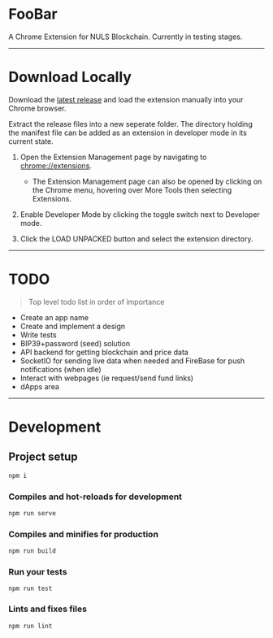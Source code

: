 # FooBar
A Chrome Extension for NULS Blockchain. Currently in testing stages.

----------------

# Download Locally
Download the [latest release](https://github.com/MechJosh0/FooBar/releases) and load the extension manually into your Chrome browser.

Extract the release files into a new seperate folder. The directory holding the manifest file can be added as an extension in developer mode in its current state.

1. Open the Extension Management page by navigating to [chrome://extensions](chrome://extensions).
	* The Extension Management page can also be opened by clicking on the Chrome menu, hovering over More Tools then selecting Extensions.

2. Enable Developer Mode by clicking the toggle switch next to Developer mode.

3. Click the LOAD UNPACKED button and select the extension directory.

----------------

# TODO
> Top level todo list in order of importance
- Create an app name
- Create and implement a design
- Write tests
- BIP39+password (seed) solution
- API backend for getting blockchain and price data
- SocketIO for sending live data when needed and FireBase for push notifications (when idle)
- Interact with webpages (ie request/send fund links)
- dApps area

----------------

# Development

## Project setup
```cmd
npm i
```

### Compiles and hot-reloads for development
```cmd
npm run serve
```

### Compiles and minifies for production
```cmd
npm run build
```

### Run your tests
```
npm run test
```

### Lints and fixes files
```
npm run lint
```
